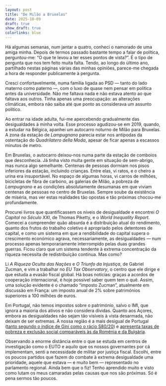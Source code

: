 ```yaml
---
layout: post
title: "De Milão a Bruxelas"
date: 2025-10-09
draft: true
show_draft: true
colorlinks: blue
---
```


Há algumas semanas, num jantar a quatro, conheci o namorado de uma amiga minha. Depois de termos passado bastante tempo a falar de política, perguntou-me: “O que te levou a ter esses pontos de vista?”. É o tipo de pergunta que nos tem feito muita falta. Tendo, ao longo do último ano, partilhado nestas páginas várias das minhas opiniões, parece-me chegada a hora de responder publicamente à pergunta.

Cresci confortavelmente, numa família ligada ao PSD — tanto do lado materno como paterno —, com o luxo de quase nem pensar em política antes da universidade. Não me faltava nada e não estava atento ao que faltava aos outros. Tinha apenas uma preocupação: as alterações climáticas, embora não saiba até que ponto as considerava um assunto político.

Ao entrar na idade adulta, fui-me apercebendo gradualmente das desigualdades à minha volta. Esse processo agudizou-se em 2019, quando, a estudar na Bélgica, apanhei um autocarro noturno de Milão para Bruxelas. A zona da estação de _Lampugnano_ parecia estar nos antípodas da ostentação do _Quadrilatero della Moda_, apesar de ficar apenas a escassos minutos de metro.

Em Bruxelas, o autocarro deixou-nos numa parte da estação de comboios que desconhecia. Já tinha visto muita gente em situação de sem-abrigo, mas nunca algo semelhante. Centenas de pessoas dormiam nos pisos inferiores da estação, incluindo crianças. Entre elas, vi ratos, e o cheiro a urina era insuportável. No espaço de algumas horas, vi carros de milhões, bicicletas de fibra de carbono, as galerias de Milão, a pobreza de _Lampugnano_ e as condições absolutamente desumanas em que viviam centenas de pessoas no centro de  Bruxelas. Sempre soube da existência de miséria, mas ver estas realidades tão opostas e tão próximas chocou-me profundamente.

Procurei livros que quantificassem os níveis de desigualdade e encontrei _O Capital no Século XXI_, de Thomas Piketty, e o _World Inequality Report_. Comecei a compreender quão absurda é a distribuição atual do rendimento, quanto dos frutos do trabalho coletivo é apropriado pelos detentores de capital, e como um sistema em que a rendibilidade do capital supera o crescimento económico agrava, necessariamente, as desigualdades — num processo apenas temporariamente interrompido pelas duas grandes guerras. Ficou claro que um sistema tendente à extrema concentração da riqueza necessita de redistribuição contínua. Mas como?

Li _A Riqueza Oculta das Nações_ e _O Triunfo da Injustiça_, de Gabriel Zucman, e vim a trabalhar no _EU Tax Observatory_, o centro que ele dirige e que estuda a evasão fiscal global. Há boas notícias: graças a acordos de cooperação internacional, é hoje possível saber quem tem o quê. Assim, uma solução evidente é o chamado “imposto Zucman”, atualmente em discussão em França: um imposto anual de 2% sobre patrimónios superiores a 100 milhões de euros.

Em Portugal, não temos impostos sobre o património, salvo o IMI, que ignora a maioria dos ativos e não considera dívidas. Quanto aos Açores, embora as desigualdades não sejam tão visíveis à vista desarmada, não deixam de ser extremas. A nossa região é a mais desigual de Portugal ([tanto segundo o índice de Gini como o rácio S80/20](https://açores.net/desigualdade/2023/12/10/desigualdade.html)) e [apresenta taxas de pobreza e exclusão social comparáveis às da Roménia e da Bulgária](https://açores.net/pobreza/2023/12/12/pobreza.html).

Observando a enorme distância entre o que se estuda em centros de investigação como o EUTO e aquilo que os nossos governantes por cá implementam, senti a necessidade de militar por justiça fiscal. Escolhi, entre os poucos partidos que fazem do combate à extrema desigualdade uma prioridade, aquele que estava — e muito bem — representado no parlamento regional. Ainda bem que o fiz! Tenho aprendido muito e visto como lutam os meus camaradas pelas causas que nos são próximas. Só é pena sermos tão poucos.
